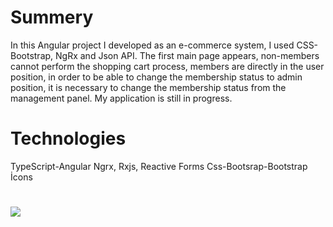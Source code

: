 # Summery
In this Angular project I developed as an e-commerce system, I used CSS-Bootstrap, NgRx and Json API. The first main page appears, non-members cannot perform the shopping cart process, members are directly in the user position, in order to be able to change the membership status to admin position, it is necessary to change the membership status from the management panel. My application is still in progress.


# Technologies
TypeScript-Angular Ngrx, Rxjs, Reactive Forms
Css-Bootsrap-Bootstrap İcons

#
<img src="https://github.com/ugur08/e-commerce/blob/main/9826699d-a324-458b-9f08-83ccee834176.gif?raw=true">
